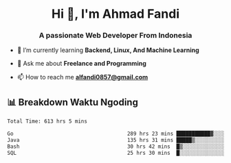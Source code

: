 <h1 align="center">Hi 👋, I'm Ahmad Fandi</h1>
<h3 align="center">A passionate Web Developer From Indonesia</h3>

- 🌱 I’m currently learning **Backend, Linux, And Machine Learning**

- 💬 Ask me about **Freelance and Programming**

- 📫 How to reach me **<alfandi0857@gmail.com>**


## 📊 Breakdown Waktu Ngoding

<!--START_SECTION:waka-->

```txt
Total Time: 613 hrs 5 mins

Go                                     289 hrs 23 mins ███████████▓░░░░░░░░░░░░░   46.79 %
Java                                   135 hrs 31 mins █████▒░░░░░░░░░░░░░░░░░░░   21.91 %
Bash                                   30 hrs 42 mins  █▒░░░░░░░░░░░░░░░░░░░░░░░   04.96 %
SQL                                    25 hrs 30 mins  █░░░░░░░░░░░░░░░░░░░░░░░░   04.13 %
```

<!--END_SECTION:waka-->
